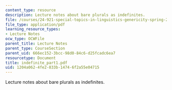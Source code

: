 ```yaml
---
content_type: resource
description: Lecture notes about bare plurals as indefinites.
file: /courses/24-921-special-topics-in-linguistics-genericity-spring-2007/1204a0624fe2833b14746f2a55e04715_indefinite_part1.pdf
file_type: application/pdf
learning_resource_types:
- Lecture Notes
ocw_type: OCWFile
parent_title: Lecture Notes
parent_type: CourseSection
parent_uid: 666ec152-3bcc-98d0-84c6-d25fcadc6ea7
resourcetype: Document
title: indefinite_part1.pdf
uid: 1204a062-4fe2-833b-1474-6f2a55e04715
---
```

Lecture notes about bare plurals as indefinites.


